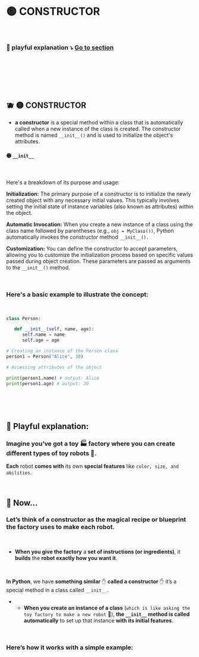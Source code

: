 # 🟡 CONSTRUCTOR

<br>

### 🧸 playful explanation ⤵️  [Go to section](#constructor_playful_)



<br>
<br>
<br>

<br>
<br>

## 🫐 🟡 CONSTRUCTOR

<a name="constructor_serious_"></a>

- **a constructor** is a special method within a class that is automatically called when a new instance of the class is created. The constructor method is named `__init__()` and is used to initialize the object's attributes.

#### 🟡 `__init__`

<br>

Here's a breakdown of its purpose and usage:

**Initialization:** The primary purpose of a constructor is to initialize the newly created object with any necessary initial values. This typically involves setting the initial state of instance variables (also known as attributes) within the object.

**Automatic Invocation:** When you create a new instance of a class using the class name followed by parentheses (e.g., `obj = MyClass())`, Python automatically invokes the constructor method `__init__().`

**Customization:** You can define the constructor to accept parameters, allowing you to customize the initialization process based on specific values passed during object creation. These parameters are passed as arguments to the `__init__()` method.

<br>

### Here's a basic example to illustrate the concept:

<br>

```python
class Person:

   def __init__(self, name, age):
      self.name = name
      self.age = age

# Creating an instance of the Person class
person1 = Person("Alice", 30)

# Accessing attributes of the object

print(person1.name) # output: Alice
print(person1.age) # output: 30

```

<br>
<br>
<br>




<a name="constructor_playful_"></a>

## 🧸 Playful explanation:

### Imagine you’ve got a toy 🏭 factory where you can create different types of toy robots 🤖.

**Each** robot **comes with** its own **special features** like `color, size, and abilities`.

<br>

## 🌈 Now...

### Let’s think of a constructor as the magical recipe or blueprint the factory uses to make each robot.

<br>

-  **When you give the factory** a **set of instructions (or ingredients)**, it **builds** the **robot exactly how you want it**.

<br>

**In Python**, we have **something similar** ✋ **called a constructor** ✋ it’s a special method in a class called `__init__`.

- - **When you create an instance of a class** (`which is like asking the toy factory to make a new robot` 🤖), **the `__init__` method is called automatically** to set up that instance **with its initial features**.

<br>


### Here’s how it works with a simple example:
